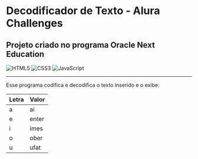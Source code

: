 # Decodificador de Texto - Alura Challenges

## Projeto criado no programa Oracle Next Education

![HTML5](https://img.shields.io/badge/HTML5-E34F26?style=for-the-badge&logo=html5&logoColor=white)
![CSS3](https://img.shields.io/badge/CSS3-1572B6?style=for-the-badge&logo=css3&logoColor=white)
![JavaScript](https://img.shields.io/badge/JavaScript-F7DF1E?style=for-the-badge&logo=javascript&logoColor=black)

---

Esse programa codifica e decodifica o texto inserido e o exibe:

| Letra | Valor |
| ----- | ----- |
| a | ai |
| e | enter |
| i | imes |
| o | ober |
| u | ufat |
